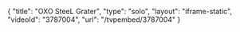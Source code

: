 {
    "title": "OXO SteeL Grater",
    "type": "solo",
    "layout": "iframe-static",
    "videoId": "3787004",
    "url": "\/tvpembed\/3787004"
}